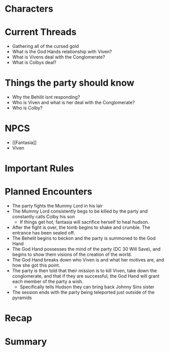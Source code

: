 # Characters


# Current Threads
- Gathering all of the cursed gold
- What is the God Hands relationship with Viven?
- What is Vivens deal with the Conglomerate?
- What is Colbys deal?

# Things the party should know
- Why the Behilit isnt responding?
- Who is Viven and what is her deal with the Conglomerate?
- Who is Colby?

# NPCS
- [[Fantasia]]
- Viven

# Important Rules

# Planned Encounters
- The party fights the Mummy Lord in his lair
- The Mummy Lord consistently begs to be killed by the party and constantly calls Colby his son
	- If things get hot, fantasia will sacrifice herself to heal hudson.
- After the fight is over, the tomb begins to shake and crumble. The entrance has been sealed off. 
- The Behelit begins to beckon and the party is summoned to the God Hand
- The God Hand possesses the mind of the party (DC 30 Will Save), and begins to show them visions of the creation of the world.
- The God Hand breaks down who Viven is and what her motives are, and how she got this point.
- The party is then told that their mission is to kill Viven, take down the conglomerate, and that if they are successful, the God Hand will grant each member of the party a wish.
	- Specifically tells Hudson they can bring back Johnny Sins sister
- The session ends with the party being teleported just outside of the pyramids
# Recap

# Summary
